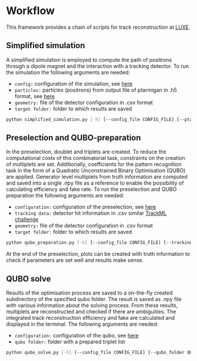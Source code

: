 #  Workflow 

This framework provides a chain of scripts for track reconstruction at [LUXE](https://arxiv.org/abs/2102.02032).

## Simplified simulation
A simplified simulation is employed to compute the path of positrons through a dipole magnet and the interaction with 
a tracking detector. To run the simulation the following arguments are needed:
   * `config:` configuration of the simulation, see [here](docs/simplified_simulation.input.md)
   * `particles:` particles (positrons) from output file of ptarmigan in .h5 format, see [here](https://github.com/tgblackburn)
   * `geometry:` file of the detector configuration in .csv format
   * `target folder:` folder to which results are saved

```bash
python simplified_simulation.py [-h] [--config_file CONFIG_FILE] [--ptarmigan_file PTARMIGAN_FILE] [--geometry_file GEOMETRY_FILE] [--target_folder TARGET_FOLDER]
```

## Preselection and QUBO-preparation
In the preselection, doublet and triplets are created. To reduce the computational costs of this 
combinatorial task, constraints on the creation of multiplets are set. Additionally, coefficients for the
pattern recognition task in the form of a Quadratic Unconstrained Binary Optimisation (QUBO) are applied.
Generator level multiplets from truth information are computed and saved into a single .npy file as a reference
to enable the possibility of calculating efficiency and fake rate.
To run the preselection and QUBO preparation the following arguments are needed:
   * `configuration:` configuration of the preselection, see [here](docs/qubo_preparation.md)
   * `tracking data:` detector hit information in .csv similar [TrackML challenge](https://www.kaggle.com/c/trackml-particle-identification)
   * `geometry:` file of the detector configuration in .csv format
   * `target folder:` folder to which results are saved

```bash
python qubo_preparation.py [-h] [--config_file CONFIG_FILE] [--tracking_data TRACKING_DATA] [--geometry_file GEOMETRY_FILE] [--target_folder TARGET_FOLDER]
```

At the end of the preselection, plots can be created with truth information to check if parameters are set well and results 
make sense.

## QUBO solve
Results of the optimisation process are saved to a on-the-fly created subdirectory of the specified qubo folder.
The result is saved as .npy file  with various information about the solving process. From these results, multiplets are 
reconstructed and checked if there are ambiguities. The integrated track reconstruction efficiency and fake are calculated 
and displayed in the terminal. The following arguments are needed:
   * `configuration:` configuration of the qubo, see [here](docs/qubo_solve_input.md) 
   * `qubo folder:` folder with a prepared triplet list

```bash
python qubo_solve.py [-h] [--config_file CONFIG_FILE] [--qubo_folder QUBO_FOLDER]

```






